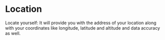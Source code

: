 # Location
Locate yourself:
It will provide you with the address of your location along with your coordinates like longitude, latitude and altitude and data accuracy as well.
